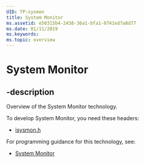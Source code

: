 ```yaml
---
UID: TP:sysmon
title: System Monitor
ms.assetid: e50315b4-2438-36a1-bfa1-0741ed7a8d77
ms.date: 01/11/2019
ms.keywords: 
ms.topic: overview
---
```


# System Monitor

## -description

Overview of the System Monitor technology.

To develop System Monitor, you need these headers:

 * [isysmon.h](../isysmon/index.md)

For programming guidance for this technology, see:
* [System Monitor](/windows/desktop/sysmon)

